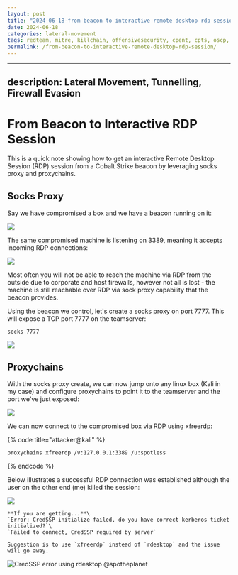 ```yaml
---
layout: post
title: "2024-06-18-from beacon to interactive remote desktop rdp session"
date: 2024-06-18
categories: lateral-movement
tags: redteam, mitre, killchain, offensivesecurity, cpent, cpts, oscp, exploit
permalink: /from-beacon-to-interactive-remote-desktop-rdp-session/
---
```


---
description: Lateral Movement, Tunnelling, Firewall Evasion
---

# From Beacon to Interactive RDP Session

This is a quick note showing how to get an interactive Remote Desktop Session (RDP) session from a Cobalt Strike beacon by leveraging socks proxy and proxychains.

## Socks Proxy

Say we have compromised a box and we have a beacon running on it:

![](<../../.gitbook/assets/image (183).png>)

The same compromised machine is listening on 3389, meaning it accepts incoming RDP connections:

![](<../../.gitbook/assets/image (182).png>)

Most often you will not be able to reach the machine via RDP from the outside due to corporate and host firewalls, however not all is lost - the machine is still reachable over RDP via sock proxy capability that the beacon provides.

Using the beacon we control, let's create a socks proxy on port 7777. This will expose a TCP port 7777 on the teamserver:

```
socks 7777
```

![](<../../.gitbook/assets/image (180).png>)

## Proxychains

With the socks proxy create, we can now jump onto any linux box (Kali in my case) and configure proxychains to point it to the teamserver and the port we've just exposed:

![](<../../.gitbook/assets/image (181).png>)

We can now connect to the compromised box via RDP using xfreerdp:

{% code title="attacker@kali" %}
```
proxychains xfreerdp /v:127.0.0.1:3389 /u:spotless
```
{% endcode %}

Below illustrates a successful RDP connection was established although the user on the other end (me) killed the session:

![](<../../.gitbook/assets/image (179).png>)

```
**If you are getting...**\
`Error: CredSSP initialize failed, do you have correct kerberos ticket initialized?`\
`Failed to connect, CredSSP required by server`

Suggestion is to use `xfreerdp` instead of `rdesktop` and the issue will go away.
```

![CredSSP error using rdesktop](<../../.gitbook/assets/image (178).png>)
@spotheplanet

